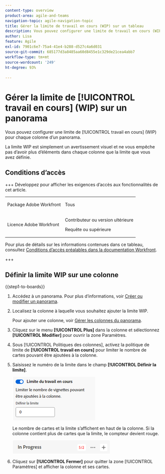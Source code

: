 ```yaml
---
content-type: overview
product-area: agile-and-teams
navigation-topic: agile-navigation-topic
title: Gérer la limite de travail en cours (WIP) sur un tableau
description: Vous pouvez configurer une limite de travail en cours (WIP) pour chaque colonne d’un panorama.
author: Lisa
feature: Agile
exl-id: 7901c6e7-75a4-41e4-b288-d527c4a6d031
source-git-commit: 685177d3a8485aa60d8455e1c329de21cea4abb7
workflow-type: tm+mt
source-wordcount: '249'
ht-degree: 93%

---
```


# Gérer la limite de [!UICONTROL travail en cours] (WIP) sur un panorama

Vous pouvez configurer une limite de [!UICONTROL travail en cours] (WIP) pour chaque colonne d’un panorama.

La limite WIP est simplement un avertissement visuel et ne vous empêche pas d’avoir plus d’éléments dans chaque colonne que la limite que vous avez définie.

## Conditions d’accès

+++ Développez pour afficher les exigences d’accès aux fonctionnalités de cet article.

<table style="table-layout:auto"> 
 <col> 
 <col> 
 <tbody> 
  <tr> 
   <td role="rowheader">Package Adobe Workfront</td> 
   <td> <p>Tous</p> </td> 
  </tr> 
  <tr> 
   <td role="rowheader">Licence Adobe Workfront</td> 
   <td> 
   <p>Contributeur ou version ultérieure</p> 
   <p>Requête ou supérieure</p>
   </td> 
  </tr> 
 </tbody> 
</table>

Pour plus de détails sur les informations contenues dans ce tableau, consultez [Conditions d’accès préalables dans la documentation Workfront](/help/quicksilver/administration-and-setup/add-users/access-levels-and-object-permissions/access-level-requirements-in-documentation.md).

+++

## Définir la limite WIP sur une colonne

{{step1-to-boards}}

1. Accédez à un panorama. Pour plus d’informations, voir [Créer ou modifier un panorama](../../agile/get-started-with-boards/create-edit-board.md).
1. Localisez la colonne à laquelle vous souhaitez ajouter la limite WIP.

   Pour ajouter une colonne, voir [Gérer les colonnes du panorama](/help/quicksilver/agile/get-started-with-boards/manage-board-columns.md).

1. Cliquez sur le menu **[!UICONTROL Plus]** dans la colonne et sélectionnez **[!UICONTROL Modifier]** pour ouvrir la zone Paramètres.
1. Sous [!UICONTROL Politiques des colonnes], activez la politique de limite de **[!UICONTROL travail en cours]** pour limiter le nombre de cartes pouvant être ajoutées à la colonne.
1. Saisissez le numéro de la limite dans le champ **[!UICONTROL Définir la limite]**.

   ![Limite WIP de la colonne](assets/boards-wip-limit-in-column.png)

   Le nombre de cartes et la limite s’affichent en haut de la colonne. Si la colonne contient plus de cartes que la limite, le compteur devient rouge.

   ![Compteur de limite WIP](assets/boards-wip-limit-counter.png)

1. Cliquez sur **[!UICONTROL Fermer]** pour quitter la zone [!UICONTROL Paramètres] et afficher la colonne et ses cartes.
